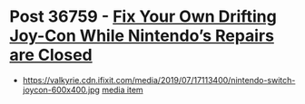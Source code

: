 # Post 36759 - [Fix Your Own Drifting Joy-Con While Nintendo&#8217;s Repairs are Closed](https://www.ifixit.com/News/36759/fix-your-own-drifting-joy-con-while-nintendos-repairs-are-closed)

- https://valkyrie.cdn.ifixit.com/media/2019/07/17113400/nintendo-switch-joycon-600x400.jpg [media item](media-31288.md)